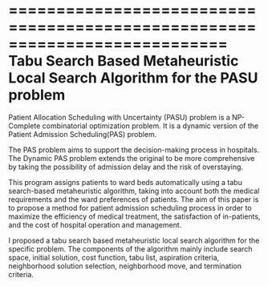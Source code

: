 ===========================================================================
Tabu Search Based Metaheuristic Local Search Algorithm for the PASU problem
===========================================================================

Patient Allocation Scheduling with Uncertainty (PASU) problem is a NP-Complete combinatorial optimization problem. It is a dynamic version of the Patient Admission Scheduling(PAS) problem.

The PAS problem aims to support the decision-making process in hospitals. The Dynamic PAS problem extends the original to be more comprehensive by taking the possibility of admission delay and the risk of overstaying. 

This program assigns patients to ward beds automatically using a tabu search-based metaheuristic algorithm, taking into account both the medical requirements and the ward preferences of patients. The aim of this paper is to propose a method for patient admission scheduling process in order to maximize the efficiency of medical treatment, the satisfaction of in-patients, and the cost of hospital operation and management.

I proposed a tabu search based metaheuristic local search algorithm for the specific problem. The components of the algorithm mainly include search space, initial solution, cost function, tabu list, aspiration criteria, neighborhood solution selection, neighborhood move, and termination criteria.
